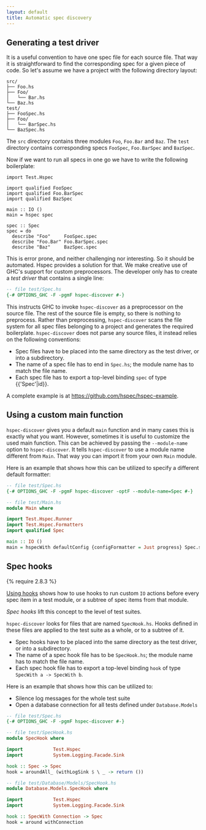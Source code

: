 ```yaml
---
layout: default
title: Automatic spec discovery
---
```


## Generating a test driver


It is a useful convention to have one spec file for each source file.  That way
it is straightforward to find the corresponding spec for a given piece of code.
So let's assume we have a project with the following directory layout:

```
src/
├── Foo.hs
├── Foo/
│   └── Bar.hs
└── Baz.hs
test/
├── FooSpec.hs
├── Foo/
│   └── BarSpec.hs
└── BazSpec.hs
```

The `src` directory contains three modules `Foo`, `Foo.Bar` and `Baz`.  The
`test` directory contains corresponding specs `FooSpec`, `Foo.BarSpec` and
`BazSpec`.

Now if we want to run all specs in one go we have to write the following
boilerplate:

```hspec
import Test.Hspec

import qualified FooSpec
import qualified Foo.BarSpec
import qualified BazSpec

main :: IO ()
main = hspec spec

spec :: Spec
spec = do
  describe "Foo"     FooSpec.spec
  describe "Foo.Bar" Foo.BarSpec.spec
  describe "Baz"     BazSpec.spec
```

This is error prone, and neither challenging nor interesting.  So it should be
automated.  Hspec provides a solution for that.  We make creative use of GHC's
support for custom preprocessors.  The developer only has to create a
_test driver_ that contains a single line:

```haskell
-- file test/Spec.hs
{-# OPTIONS_GHC -F -pgmF hspec-discover #-}
```

This instructs GHC to invoke `hspec-discover` as a preprocessor on
the source file.  The rest of the source file is empty, so there is nothing to
preprocess.  Rather than preprocessing, `hspec-discover` scans the file system for all spec
files belonging to a project and generates the required boilerplate.
`hspec-discover` does not parse any source files, it instead relies on the
following conventions:

 * Spec files have to be placed into the same directory as the test driver, or
   into a subdirectory.
 * The name of a spec file has to end in `Spec.hs`; the module name has to
   match the file name.
 * Each spec file has to export a top-level binding `spec` of type {{'Spec'|id}}.

A complete example is at <https://github.com/hspec/hspec-example>.

## Using a custom main function

`hspec-discover` gives you a default `main` function and in many cases this is
exactly what you want.  However, sometimes it is useful to customize the used
main function.  This can be achieved by passing the `--module-name` option to
`hspec-discover`.  It tells `hspec-discover` to use a module name different
from `Main`.  That way you can import it from your own `Main` module.

Here is an example that shows how this can be utilized to specify a different
default formatter:

```haskell
-- file test/Spec.hs
{-# OPTIONS_GHC -F -pgmF hspec-discover -optF --module-name=Spec #-}
```

```haskell
-- file test/Main.hs
module Main where

import Test.Hspec.Runner
import Test.Hspec.Formatters
import qualified Spec

main :: IO ()
main = hspecWith defaultConfig {configFormatter = Just progress} Spec.spec
```

## Spec hooks

{% require 2.8.3 %}

[Using hooks](writing-specs.html#using-hooks) shows how to use hooks to run
custom `IO` actions before every spec item in a test module, or a subtree of
spec items from that module.

*Spec hooks* lift this concept to the level of test suites.

`hspec-discover` looks for files that are named `SpecHook.hs`.  Hooks defined
in these files are applied to the test suite as a whole, or to a subtree of it.

 * Spec hooks have to be placed into the same directory as the test driver, or
   into a subdirectory.
 * The name of a spec hook file has to be `SpecHook.hs`; the module name has to
   match the file name.
 * Each spec hook file has to export a top-level binding `hook` of type `SpecWith a -> SpecWith b`.


Here is an example that shows how this can be utilized to:

 - Silence log messages for the whole test suite
 - Open a database connection for all tests defined under `Database.Models`

```haskell
-- file test/Spec.hs
{-# OPTIONS_GHC -F -pgmF hspec-discover #-}
```

```haskell
-- file test/SpecHook.hs
module SpecHook where

import           Test.Hspec
import           System.Logging.Facade.Sink

hook :: Spec -> Spec
hook = aroundAll_ (withLogSink $ \ _ -> return ())
```

```haskell
-- file test/Database/Models/SpecHook.hs
module Database.Models.SpecHook where

import           Test.Hspec
import           System.Logging.Facade.Sink

hook :: SpecWith Connection -> Spec
hook = around withConnection
```
